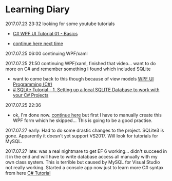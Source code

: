 # Learning Diary
2017.07.23 23:32 looking for some youtube tutorials
  * [C# WPF UI Tutorial 01 - Basics](https://www.youtube.com/watch?v=Vjldip84CXQ)

* [continue here next time](https://youtu.be/Vjldip84CXQ?t=673)

2017.07.25 06:00 continuing WPF/xaml

2017.07.25 21:50 continuing WPF/xaml, finished that video... want to do more on C# and remember something I found which included SQLite

* want to come back to this though because of view models [WPF UI Programming (C#)](https://www.youtube.com/playlist?list=PLrW43fNmjaQVYF4zgsD0oL9Iv6u23PI6M)
* [# SQLite Tutorial - 1. Setting up a local SQLITE Database to work with your C# Projects](https://www.youtube.com/watch?v=TrJcKHMe6Y8)

2017.07.25 22:36 

* ok, I'm done now. [continue here](https://youtu.be/sAAKu_SsaoA?list=PLiNd7TUPozDET_shXjcaYQiXscVDGIZkU&t=43) but first I have to manually create this WPF form which he skipped... This is going to be a good practise.

2017.07.27 early: Had to do some drastic changes to the project. SQLite3 is gone. Apparently it doesn't yet support VS2017. Will look for tutorials for MySQL. 

2017.07.27 late: was a real nightmare to get EF 6 working... didn't succeed in it in the end and will have to write database access all manually with my own class system. This is terrible but caused by MySQL for Visual Studio not really working. Started a console app now just to learn more C# syntax from here [C# Tutorial](https://www.youtube.com/watch?v=lisiwUZJXqQ)